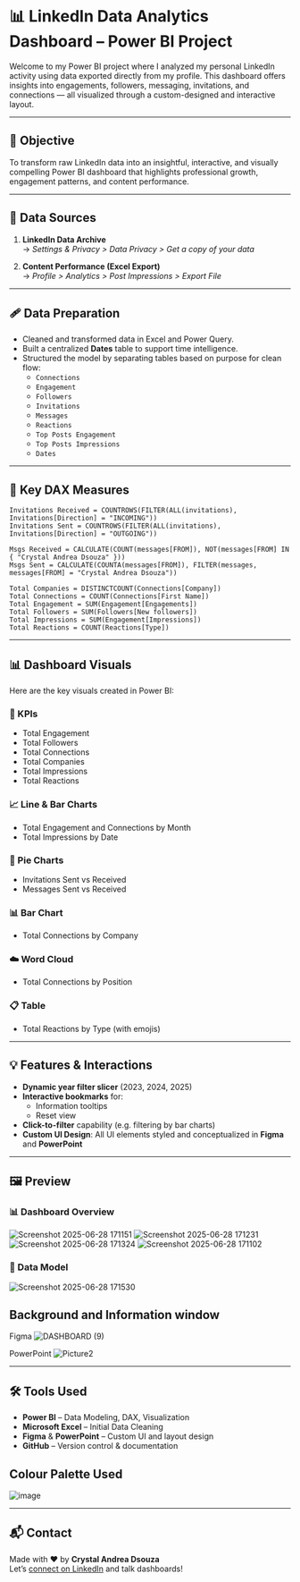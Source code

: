 # 📊 LinkedIn Data Analytics Dashboard – Power BI Project

Welcome to my Power BI project where I analyzed my personal LinkedIn activity using data exported directly from my profile. This dashboard offers insights into engagements, followers, messaging, invitations, and connections — all visualized through a custom-designed and interactive layout.

---

## 🎯 Objective

To transform raw LinkedIn data into an insightful, interactive, and visually compelling Power BI dashboard that highlights professional growth, engagement patterns, and content performance.

---

## 📁 Data Sources

1. **LinkedIn Data Archive**\
   → *Settings & Privacy > Data Privacy > Get a copy of your data*

2. **Content Performance (Excel Export)**\
   → *Profile > Analytics > Post Impressions > Export File*

---

## 🩹 Data Preparation

- Cleaned and transformed data in Excel and Power Query.
- Built a centralized **Dates** table to support time intelligence.
- Structured the model by separating tables based on purpose for clean flow:
  - `Connections`
  - `Engagement`
  - `Followers`
  - `Invitations`
  - `Messages`
  - `Reactions`
  - `Top Posts Engagement`
  - `Top Posts Impressions`
  - `Dates`

---

## 🧫 Key DAX Measures

```DAX
Invitations Received = COUNTROWS(FILTER(ALL(invitations), Invitations[Direction] = "INCOMING"))
Invitations Sent = COUNTROWS(FILTER(ALL(invitations), Invitations[Direction] = "OUTGOING"))

Msgs Received = CALCULATE(COUNT(messages[FROM]), NOT(messages[FROM] IN { "Crystal Andrea Dsouza" }))
Msgs Sent = CALCULATE(COUNTA(messages[FROM]), FILTER(messages, messages[FROM] = "Crystal Andrea Dsouza"))

Total Companies = DISTINCTCOUNT(Connections[Company])
Total Connections = COUNT(Connections[First Name])
Total Engagement = SUM(Engagement[Engagements])
Total Followers = SUM(Followers[New followers])
Total Impressions = SUM(Engagement[Impressions])
Total Reactions = COUNT(Reactions[Type])
```

---

## 📊 Dashboard Visuals

Here are the key visuals created in Power BI:

### 🔹 KPIs

- Total Engagement
- Total Followers
- Total Connections
- Total Companies
- Total Impressions
- Total Reactions

### 📈 Line & Bar Charts

- Total Engagement and Connections by Month
- Total Impressions by Date

### 🥧 Pie Charts

- Invitations Sent vs Received
- Messages Sent vs Received

### 📊 Bar Chart

- Total Connections by Company

### ☁️ Word Cloud

- Total Connections by Position

### 📋 Table

- Total Reactions by Type (with emojis)

---

## 💡 Features & Interactions

- **Dynamic year filter slicer** (2023, 2024, 2025)
- **Interactive bookmarks** for:
  - Information tooltips
  - Reset view
- **Click-to-filter** capability (e.g. filtering by bar charts)
- **Custom UI Design**: All UI elements styled and conceptualized in **Figma** and **PowerPoint**

---

## 🖼️ Preview

### 📊 Dashboard Overview

![Screenshot 2025-06-28 171151](https://github.com/user-attachments/assets/d49382b6-d1f9-42ca-8fcd-ea3b1eaee066)
![Screenshot 2025-06-28 171231](https://github.com/user-attachments/assets/eeb995af-4a0c-4ea9-bdb4-f6d43ccc20e5)
![Screenshot 2025-06-28 171324](https://github.com/user-attachments/assets/1b04183e-fb44-450c-8871-585bd52de830)
![Screenshot 2025-06-28 171102](https://github.com/user-attachments/assets/dc647f11-ea69-4be7-85bb-41eb00c35d41)

### 🧹 Data Model

![Screenshot 2025-06-28 171530](https://github.com/user-attachments/assets/96ef8140-5793-4ff5-b4ad-6ad31e26af49)


## Background and Information window

Figma
![DASHBOARD (9)](https://github.com/user-attachments/assets/59f76b7e-5581-4382-9895-0b36c8003be3)

PowerPoint
![Picture2](https://github.com/user-attachments/assets/dca6fd01-4ff6-4976-8249-0d841971a715)

---

## 🛠️ Tools Used

- **Power BI** – Data Modeling, DAX, Visualization
- **Microsoft Excel** – Initial Data Cleaning
- **Figma** & **PowerPoint** – Custom UI and layout design
- **GitHub** – Version control & documentation

## Colour Palette Used
![image](https://github.com/user-attachments/assets/00468096-9dd9-426c-b255-a97e259cfb75)

---

## 📬 Contact

Made with ❤️ by **Crystal Andrea Dsouza**\
Let’s [connect on LinkedIn](https://www.linkedin.com/in/crystalandreadsouza/) and talk dashboards!

